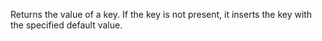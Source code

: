 Returns the value of a key. If the key is not present, it inserts the key with the specified default value.